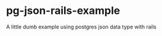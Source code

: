 pg-json-rails-example
=====================

A little dumb example using postgres json data type with rails
